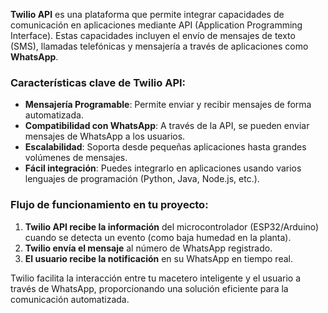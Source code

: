 **Twilio API** es una plataforma que permite integrar capacidades de comunicación en aplicaciones mediante API (Application Programming Interface). Estas capacidades incluyen el envío de mensajes de texto (SMS), llamadas telefónicas y mensajería a través de aplicaciones como **WhatsApp**.

### **Características clave de Twilio API:**
- **Mensajería Programable**: Permite enviar y recibir mensajes de forma automatizada.
- **Compatibilidad con WhatsApp**: A través de la API, se pueden enviar mensajes de WhatsApp a los usuarios.
- **Escalabilidad**: Soporta desde pequeñas aplicaciones hasta grandes volúmenes de mensajes.
- **Fácil integración**: Puedes integrarlo en aplicaciones usando varios lenguajes de programación (Python, Java, Node.js, etc.).

### **Flujo de funcionamiento en tu proyecto:**
1. **Twilio API recibe la información** del microcontrolador (ESP32/Arduino) cuando se detecta un evento (como baja humedad en la planta).
2. **Twilio envía el mensaje** al número de WhatsApp registrado.
3. **El usuario recibe la notificación** en su WhatsApp en tiempo real.

Twilio facilita la interacción entre tu macetero inteligente y el usuario a través de WhatsApp, proporcionando una solución eficiente para la comunicación automatizada.
